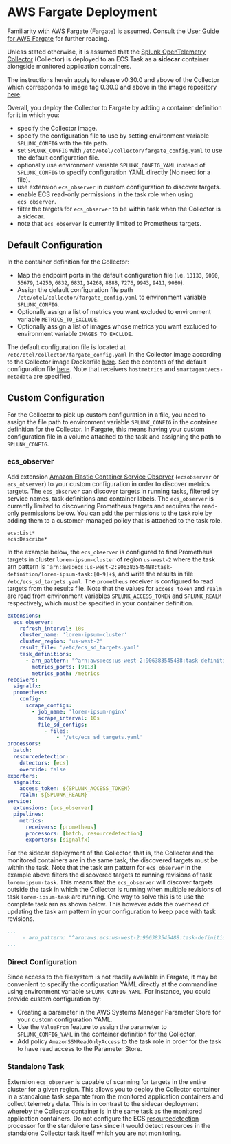 # AWS Fargate Deployment
Familiarity with AWS Fargate (Fargate) is assumed. Consult the 
[User Guide for AWS Fargate](https://docs.aws.amazon.com/AmazonECS/latest/userguide/what-is-fargate.html)
for further reading.

Unless stated otherwise, it is assumed that the
[Splunk OpenTelemetry Collector](https://github.com/signalfx/splunk-otel-collector)
(Collector) is deployed to an ECS Task as a **sidecar** container alongside monitored
application containers.

The instructions herein apply to release v0.30.0 and above of the Collector which corresponds
to image tag 0.30.0 and above in the image repository
[here](https://quay.io/repository/signalfx/splunk-otel-collector?tab=tags).

Overall, you deploy the Collector to Fargate by adding a container definition for it in which you:
- specify the Collector image.
- specify the configuration file to use by setting environment variable `SPLUNK_CONFIG` with the file path.
- set `SPLUNK_CONFIG` with `/etc/otel/collector/fargate_config.yaml` to use the default configuration file.
- optionally use environment variable `SPLUNK_CONFIG_YAML` instead of `SPLUNK_CONFIG` to specify
  configuration YAML directly (No need for a file).
- use extension `ecs_observer` in custom configuration to discover targets.
- enable ECS read-only permissions in the task role when using `ecs_observer`.
- filter the targets for `ecs_observer` to be within task when the Collector is a sidecar.
- note that `ecs_observer` is currently limited to Prometheus targets.

## Default Configuration
In the container definition for the Collector:
- Map the endpoint ports in the default configuration file (i.e. `13133`, `6060`,
  `55679`, `14250`, `6832`, `6831`, `14268`, `8888`, `7276`, `9943`, `9411`, `9080`).
- Assign the default configuration file path `/etc/otel/collector/fargate_config.yaml` to environment variable `SPLUNK_CONFIG`.
- Optionally assign a list of metrics you want excluded to environment variable `METRICS_TO_EXCLUDE`.
- Optionally assign a list of images whose metrics you want excluded to environment variable `IMAGES_TO_EXCLUDE`.

The default configuration file is located at `/etc/otel/collector/fargate_config.yaml`
in the Collector image according to the Collector image Dockerfile
[here](../../cmd/otelcol/Dockerfile). See the contents of the default configuration file
[here](../../cmd/otelcol/config/collector/fargate_config.yaml). Note that receivers
`hostmetrics` and `smartagent/ecs-metadata` are specified.

## Custom Configuration
For the Collector to pick up custom configuration in a file, you need to assign the file path
to environment variable `SPLUNK_CONFIG` in the container definition for the Collector. In
Fargate, this means having your custom configuration file in a volume attached to the task
and assigning the path to `SPLUNK_CONFIG`.

### ecs_observer
Add extension
[Amazon Elastic Container Service Observer](https://github.com/open-telemetry/opentelemetry-collector-contrib/tree/main/extension/observer/ecsobserver#amazon-elastic-container-service-observer)
(`ecsobserver` or `ecs_observer`) to your custom configuration in order to discover metrics
targets. The `ecs_observer` can discover targets in running tasks, filtered by service names,
task definitions and container labels. The `ecs_observer` is currently limited to discovering
Prometheus targets and requires the read-only permissions below. You can add the permissions
to the task role by adding them to a customer-managed policy that is attached to the task role.
```text
ecs:List*
ecs:Describe*
```

In the example below, the `ecs_observer` is configured to find Prometheus targets in
cluster `lorem-ipsum-cluster` of region `us-west-2` where the task arn pattern is 
`^arn:aws:ecs:us-west-2:906383545488:task-definition/lorem-ipsum-task:[0-9]+$`,
and write the results in file `/etc/ecs_sd_targets.yaml`. The `prometheus` receiver is
configured to read targets from the results file. Note that the values for `access_token`
and `realm` are read from environment variables `SPLUNK_ACCESS_TOKEN` and `SPLUNK_REALM`
respectively, which must be specified in your container definition.

```yaml
extensions:
  ecs_observer:
    refresh_interval: 10s
    cluster_name: 'lorem-ipsum-cluster'
    cluster_region: 'us-west-2'
    result_file: '/etc/ecs_sd_targets.yaml'
    task_definitions:
      - arn_pattern: "^arn:aws:ecs:us-west-2:906383545488:task-definition/lorem-ipsum-task:[0-9]+$"
        metrics_ports: [9113]
        metrics_path: /metrics
receivers:
  signalfx:
  prometheus:
    config:
      scrape_configs:
        - job_name: 'lorem-ipsum-nginx'
          scrape_interval: 10s
          file_sd_configs:
            - files:
                - '/etc/ecs_sd_targets.yaml'
processors:
  batch:
  resourcedetection:
    detectors: [ecs]
    override: false    
exporters:
  signalfx:
    access_token: ${SPLUNK_ACCESS_TOKEN}
    realm: ${SPLUNK_REALM}
service:
  extensions: [ecs_observer]
  pipelines:
    metrics:
      receivers: [prometheus]
      processors: [batch, resourcedetection]
      exporters: [signalfx]
```
For the sidecar deployment of the Collector, that is, the Collector and the monitored
containers are in the same task, the discovered targets must be within the task. Note that
the task arn pattern for `ecs_observer` in the example above filters the discovered targets
to running revisions of task `lorem-ipsum-task`. This means that the `ecs_observer` will
discover targets outside the task in which the Collector is running when multiple revisions
of task `lorem-ipsum-task` are running. One way to solve this is to use the complete task arn
as shown below. This however adds the overhead of updating the task arn pattern in your 
configuration to keep pace with task revisions.

```yaml
...
     - arn_pattern: "^arn:aws:ecs:us-west-2:906383545488:task-definition/lorem-ipsum-task:3$"
...
```

### Direct Configuration
Since access to the filesystem is not readily available in Fargate, it may be convenient to
specify the configuration YAML directly at the commandline using environment variable
`SPLUNK_CONFIG_YAML`. For instance, you could provide custom configuration by:
- Creating a parameter in the AWS Systems Manager Parameter Store for your custom configuration
  YAML.
- Use the `ValueFrom` feature to assign the parameter to `SPLUNK_CONFIG_YAML` in the container
  definition for the Collector.
- Add policy `AmazonSSMReadOnlyAccess` to the task role in order for the task to have read
  access to the Parameter Store.

### Standalone Task
Extension `ecs_observer` is capable of scanning for targets in the entire cluster for a given
region. This allows you to deploy the Collector container in a standalone task separate from the 
monitored application containers and collect telemetry data. This is in contrast to the sidecar 
deployment whereby the Collector container is in the same task as the monitored application
containers. Do not configure the ECS
[resourcedetection](https://github.com/open-telemetry/opentelemetry-collector-contrib/tree/main/processor/resourcedetectionprocessor#resource-detection-processor) 
processor for the standalone task since it would detect resources in the standalone Collector
task itself which you are not monitoring.